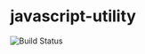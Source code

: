 # javascript-utility
![Build Status](https://travis-ci.org/VimMing/javascript-utility.svg?branch=master)
